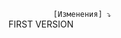 `           [Изменения] ⤵         ` \
          FIRST VERSION \
`                                 ` 
